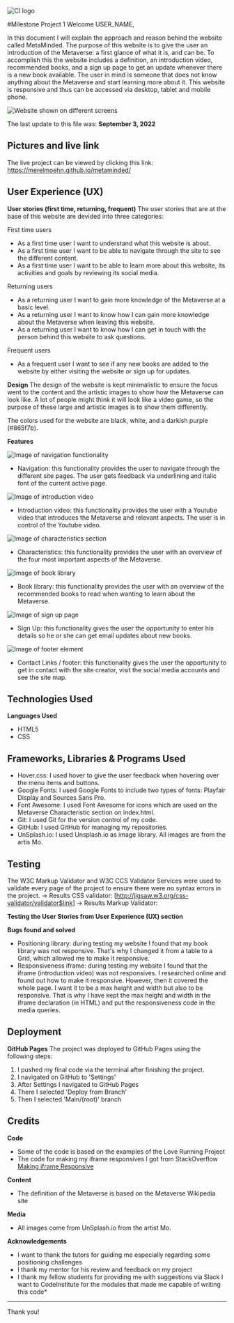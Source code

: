 ![CI logo](https://codeinstitute.s3.amazonaws.com/fullstack/ci_logo_small.png)

#Milestone Project 1
Welcome USER_NAME,

In this document I will explain the approach and reason behind the website called MetaMinded. The purpose of this website is to give the user an introduction of the Metaverse: a first glance of what it is, and can be. To accomplish this the website includes a definition, an introduction video, recommended books, and a sign up page to get an update whenever there is a new book available. The user in mind is someone that does not know anything about the Metaverse and start learning more about it. This website is responsive and thus can be accessed via desktop, tablet and mobile phone.

![Website shown on different screens](assets/images/metaminded_website.png)

The last update to this file was: **September 3, 2022**

## Pictures and live link
The live project can be viewed by clicking this link: https://merelmoehn.github.io/metaminded/

## User Experience (UX)
**User stories (first time, returning, frequent)**
The user stories that are at the base of this website are devided into three categories:

First time users
* As a first time user I want to understand what this website is about.
* As a first time user I want to be able to navigate through the site to see the different content.
* As a first time user I want to be able to learn more about this website, its activities and goals by reviewing its social media.

Returning users
* As a returning user I want to gain more knowledge of the Metaverse at a basic level.
* As a returning user I want to know how I can gain more knowledge about the Metaverse when leaving this website.
* As a returning user I want to know how I can get in touch with the person behind this website to ask questions.

Frequent users
* As a frequent user I want to see if any new books are added to the website by either visiting the website or sign up for updates.


**Design**
The design of the website is kept minimalistic to ensure the focus went to the content and the artistic images to show how the Metaverse can look like. A lot of people might think it will look like a video game, so the purpose of these large and artistic images is to show them differently.

The colors used for the website are black, white, and a darkish purple (#865f7b).

**Features**

![Image of navigation functionality](assets/images/navigation.png)
* Navigation: this functionality provides the user to navigate through the different site pages. The user gets feedback via underlining and italic font of the current active page.

![Image of introduction video](assets/images/introduction_video.png)
* Introduction video: this functionality provides the user with a Youtube video that introduces the Metaverse and relevant aspects. The user is in control of the Youtube video.

![Image of characteristics section](assets/images/characteristics.png)
* Characteristics: this functionality provides the user with an overview of the four most important aspects of the Metaverse.

![Image of book library](assets/images/recommended_books.png)
* Book library: this functionality provides the user with an overview of the recommended books to read when wanting to learn about the Metaverse.

![Image of sign up page](assets/images/signup_form.png)
* Sign Up: this functionality gives the user the opportunity to enter his details so he or she can get email updates about new books.

![Image of footer element](assets/images/Footer.png)
* Contact Links / footer: this functionality gives the user the opportunity to get in contact with the site creator, visit the social media accounts and see the site map.


## Technologies Used
**Languages Used**
* HTML5
* CSS

## Frameworks, Libraries & Programs Used
* Hover.css: I used hover to give the user feedback when hovering over the menu items and buttons.
* Google Fonts: I used Google Fonts to include two types of fonts: Playfair Display and Sources Sans Pro.
* Font Awesome: I used Font Awesome for icons which are used on the Metaverse Characteristic section on index.html.
* Git: I used Git for the version control of my code.
* GitHub: I used GitHub for managing my repositories.
* UnSplash.io: I used Unsplash.io as image library. All images are from the artis Mo.

## Testing
The W3C Markup Validator and W3C CCS Validator Services were used to validate every page of the project to ensure there were no syntax errors in the project.
-> Results CSS validator: [http://jigsaw.w3.org/css-validator/validator$link]
-> Results Markup Validator:

**Testing the User Stories from User Experience (UX) section**


**Bugs found and solved**
* Positioning library: during testing my website I found that my book library was not responsive. That's why I changed it from a table to a Grid, which allowed me to make it responsive.
* Responsiveness iframe: during testing my website I found that the iframe (introduction video) was not responsives. I researched online and found out how to make it responsive. However, then it covered the whole page. I want it to be a max height and width but also to be responsive. That is why I have kept the max height and width in the iframe declaration (in HTML) and put the responsiveness code in the media queries.


## Deployment
**GitHub Pages**
The project was deployed to GitHub Pages using the following steps:
1. I pushed my final code via the terminal after finishing the project.
2. I navigated on GitHub to 'Settings'
3. After Settings I navigated to GitHub Pages
4. There I selected 'Deploy from Branch'
5. Then I selected 'Main/(root)' branch


## Credits
**Code**
* Some of the code is based on the examples of the Love Running Project
* The code for making my iframe responsives I got from StackOverflow [Making iframe Responsive](https://stackoverflow.com/questions/17838607/making-an-iframe-responsive)

**Content**
* The definition of the Metaverse is based on the Metaverse Wikipedia site

**Media**
* All images come from UnSplash.io from the artist Mo.

**Acknowledgements**
* I want to thank the tutors for guiding me especially regarding some positioning challenges
* I thank my mentor for his review and feedback on my project
* I thank my fellow students for providing me with suggestions via Slack
I want to CodeInstitute for the modules that made me capable of writing this code* 
---

Thank you!
